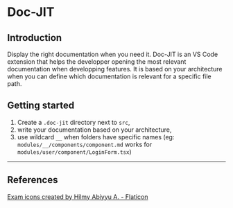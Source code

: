 # Doc-JIT

## Introduction

Display the right documentation when you need it. Doc-JIT is an VS Code extension that helps the developper opening the most relevant documentation when developping features. It is based on your architecture when you can define which documentation is relevant for a specific file path.

## Getting started

1. Create a `.doc-jit` directory next to `src`,
2. write your documentation based on your architecture,
3. use wildcard `__` when folders have specific names (eg: `modules/__/components/component.md` works for `modules/user/component/LoginForm.tsx`)

___

## References

[Exam icons created by Hilmy Abiyyu A. - Flaticon](https://www.flaticon.com/free-icons/exam)
